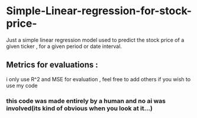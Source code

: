 # Simple-Linear-regression-for-stock-price-
Just a simple linear regression model used to predict the stock price of a given ticker , for a given period or date interval. 

## Metrics for evaluations : 
i only use R^2 and MSE for evaluation , feel free to add others if you wish to use my code 

### this code was made entirely by a human and no ai was involved(its kind of obvious when you look at it...)


